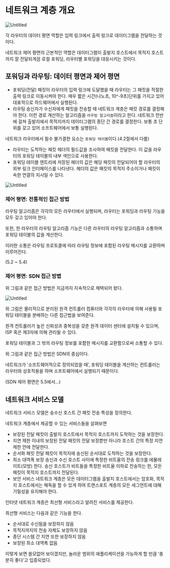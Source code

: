 # 네트워크 계층 개요

![Untitled](https://user-images.githubusercontent.com/76640167/212541870-2c4951cb-167a-48f2-a69d-b6dc44c6d656.png)

각 라우터의 데이터 평면 역할은 입력 링크에서 출력 링크로 데이터그램을 전달하는 것이다.

네트워크 제어 평면의 근본적인 역할은 데이터그램이 출발지 호스트에서 목적지 호스트까지 잘 전달되게끔 로컬 포워딩, 라우터별 포워딩을 대응시키는 것이다.

## 포워딩과 라우팅: 데이터 평면과 제어 평면

- 포워딩(전달)
  패킷이 라우터의 입력 링크에 도달했을 때 라우터는 그 패킷을 적절한 출력 링크로 이동시켜야 한다.
  매우 짧은 시간(나노초, 10^-9초)단위를 가지고 있어 대표적으로 하드웨어에서 실행된다.
- 라우팅
  송신자가 수신자에게 패킷을 전송할 때 네트워크 계층은 패킷 경로를 결정해야 한다.
  이런 경로 계산하는 알고리즘을 `라우팅 알고리즘`이라고 한다.
  네트워크 전반에 걸쳐 출발지에서 목적지까지 데이터그램의 종단 간 경로를 결정한다.
  보통 초 단위를 갖고 있어 소프트웨어에서 보통 실행된다.

네트워크 라우터에서 필수 불가결한 요소는 `포워딩 테이블`이다.(4.2절에서 다룸)

- 라우터는 도착하는 패킷 헤더의 필드값을 조사하여 패킷을 전달한다.
  이 값을 라우터의 포워딩 테이블의 내부 색인으로 사용한다.
- 포워딩 테이블 엔트리에 저장된 헤더의 값은 해당 패킷의 전달되어야 할 라우터의 외부 링크 인터페이스를 나타낸다.
  헤더의 값은 패킷의 목적지 주소이거나 패킷이 속한 연결의 지시일 수 있다.

![Untitled](https://user-images.githubusercontent.com/76640167/212542030-df6ba632-c5a2-4460-959e-347960dd256f.png)

### 제어 평면: 전통적인 접근 방법

라우팅 알고리즘은 각각의 모든 라우터에서 실행되며, 라우터는 포워딩과 라우팅 기능을 모두 갖고 있어야 한다.

또한, 한 라우터의 라우팅 알고리즘 기능은 다른 라우터의 라우팅 알고리즘과 소통하며 포워딩 테이블의 값을 계산한다.

이러한 소통은 라우팅 프로토콜에 따라 라우팅 정보에 포함된 라우팅 메시지를 교환하며 이루어진다.

(5.2 ~ 5.4)

### 제어 평면: SDN 접근 방볍

위 그림과 같은 접근 방법은 지금까지 지속적으로 채택되어 왔다.

![Untitled](https://user-images.githubusercontent.com/76640167/212543852-6720ef7e-0ff9-46f5-bdf3-1771335eaca5.png)

위 그림은 물리적으로 분리된 원격 컨트롤러 컴퓨터와 각각의 라우터에 의해 사용될 포워딩 테이블을 분배하는 다른 접근법을 보여준다.

원격 컨트롤러가 높은 신뢰성과 중복성을 갖춘 원격 데이터 센터에 설치될 수 있으며, ISP 혹은 제3자에 의해 관리될 수 있다.

포워딩 테이블과 그 밖의 라우팅 정보를 포함한 메시지를 교환함으로써 소통할 수 있다.

위 그림과 같은 접근 방법은 SDN의 중심이다.

네트워크가 ‘소프트웨어적으로 정의되었을 때’, 포워딩 테이블을 계산하는 컨트롤러는 라우터와 상호작용을 하며 소프트웨어에서 실행되기 때문이다.

(SDN 제어 평면은 5.5에서…)

## 네트워크 서비스 모델

네트워크 서비스 모델은 송수신 호스트 간 패킷 전송 특성을 정의한다.

네트워크 계층에서 제공할 수 있는 서비스들을 살펴보면

- 보장된 전달
  패킷이 출발지 호스트에서 목적지 호스트까지 도착하는 것을 보장한다.
- 지연 제한 이내의 보장된 전달
  패킷의 전달 보장뿐만 아니라 호스트 간의 특정 지연 제한 안에 전달한다.
- 순서화 패킷 전달
  패킷이 목적지에 송신된 순서대로 도착하는 것을 보장한다.
- 최소 대역폭 보장
  송신과 수신 호스트 사이에 특정한 비트율의 전송 링크를 에뮬레이트(모방) 한다.
  송신 호스트가 비트들을 특정한 비트율 이하로 전송하는 한, 모든 패킷이 목적지 호스트까지 전달된다.
- 보안 서비스
  네트워크 계층은 모든 데이터그램을 출발지 호스트에서는 암호화, 목적지 호스트에서는 해독을 할 수 있게 하여 트랜스포트 계층의 모든 세그먼트에 대해 기밀성을 유지해야 한다.

인터넷 네트워크 계층은 최선형 서비스라고 알려진 서비스를 제공한다.

최선형 서비스는 다음과 같은 기능을 한다.

- 순서대로 수신됨을 보장하지 않음
- 목적지까지의 전송 자체도 보장하지 않음
- 종단 시스템 간 지연 또한 보장하지 않음
- 보장된 최소 대역폭 없음

이렇게 보면 쓸모없어 보이겠지만, 놀라운 범위의 애플리케이션을 가능하게 할 만큼 ‘충분히 좋다’고 입증되었다.
